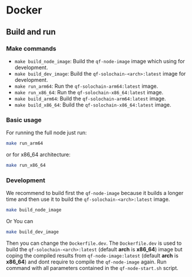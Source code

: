 # Docker

## Build and run

### Make commands
- ```make build_node_image```: Build the ```qf-node-image``` image which using for development.
- ```make build_dev_image```: Build the ```qf-solochain-<arch>:latest``` image for development.
- ```make run_arm64```: Run the ```qf-solochain-arm64:latest``` image.
- ```make run_x86_64```: Run the ```qf-solochain-x86_64:latest``` image.
- ```make build_arm64```: Build the ```qf-solochain-arm64:latest``` image.
- ```make build_x86_64```: Build the ```qf-solochain-x86_64:latest``` image.

### Basic usage
For running the full node just run:
```bash
make run_arm64
```
or for x86_64 architecture:
```bash
make run_x86_64
```

### Development
We recommend to build first the ```qf-node-image``` because it builds a longer time and then use it to build the ```qf-solochain-<arch>:latest``` image.
```bash
make build_node_image
```
Or
You can
```bash
make build_dev_image
```
Then you can change the ```Dockerfile.dev```. The ```Dockerfile.dev``` is used to build the ```qf-solochain-<arch>:latest``` (default **arch** is **x86_64**) image but coping the compiled results from ```qf-node-image:latest``` (default **arch** is **x86_64**) and dont require to compile the ```qf-node-image``` again.
Run command with all parameters contained in the ```qf-node-start.sh``` script.
